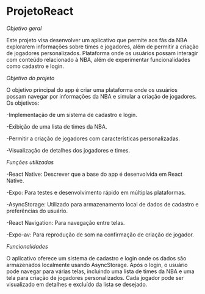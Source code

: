 # ProjetoReact

*Objetivo geral*

Este projeto visa desenvolver um aplicativo que permite aos fãs da NBA explorarem informações sobre times e jogadores, além de permitir a criação de jogadores personalizados. Plataforma onde os usuários possam interagir com conteúdo relacionado à NBA, além de experimentar funcionalidades como cadastro e login.

*Objetivo do projeto*

O objetivo principal do app é criar uma plataforma onde os usuários possam navegar por informações da NBA e simular a criação de jogadores. Os objetivos:

-Implementação de um sistema de cadastro e login.

-Exibição de uma lista de times da NBA.

-Permitir a criação de jogadores com características personalizadas.

-Visualização de detalhes dos jogadores e times.

*Funções utilizadas*

-React Native: Descrever que a base do app é desenvolvida em React Native.

-Expo: Para testes e desenvolvimento rápido em múltiplas plataformas.

-AsyncStorage: Utilizado para armazenamento local de dados de cadastro e preferências do usuário.

-React Navigation: Para navegação entre telas.

-Expo-av: Para reprodução de som na confirmação de criação de jogador.

*Funcionalidades*

O aplicativo oferece um sistema de cadastro e login onde os dados são armazenados localmente usando AsyncStorage. Após o login, o usuário pode navegar para várias telas, incluindo uma lista de times da NBA e uma tela para criação de jogadores personalizados. Cada jogador pode ser visualizado em detalhes e excluído da lista se desejado.
